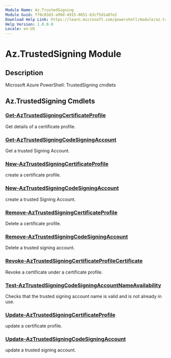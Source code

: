 ```yaml
---
Module Name: Az.TrustedSigning
Module Guid: ff0c83d3-a99d-4915-8651-b3cf5d1a87e2
Download Help Link: https://learn.microsoft.com/powershell/module/az.trustedsigning
Help Version: 1.0.0.0
Locale: en-US
---
```


# Az.TrustedSigning Module
## Description
Microsoft Azure PowerShell: TrustedSigning cmdlets

## Az.TrustedSigning Cmdlets
### [Get-AzTrustedSigningCertificateProfile](Get-AzTrustedSigningCertificateProfile.md)
Get details of a certificate profile.

### [Get-AzTrustedSigningCodeSigningAccount](Get-AzTrustedSigningCodeSigningAccount.md)
Get a trusted Signing Account.

### [New-AzTrustedSigningCertificateProfile](New-AzTrustedSigningCertificateProfile.md)
create a certificate profile.

### [New-AzTrustedSigningCodeSigningAccount](New-AzTrustedSigningCodeSigningAccount.md)
create a trusted Signing Account.

### [Remove-AzTrustedSigningCertificateProfile](Remove-AzTrustedSigningCertificateProfile.md)
Delete a certificate profile.

### [Remove-AzTrustedSigningCodeSigningAccount](Remove-AzTrustedSigningCodeSigningAccount.md)
Delete a trusted signing account.

### [Revoke-AzTrustedSigningCertificateProfileCertificate](Revoke-AzTrustedSigningCertificateProfileCertificate.md)
Revoke a certificate under a certificate profile.

### [Test-AzTrustedSigningCodeSigningAccountNameAvailability](Test-AzTrustedSigningCodeSigningAccountNameAvailability.md)
Checks that the trusted signing account name is valid and is not already in use.

### [Update-AzTrustedSigningCertificateProfile](Update-AzTrustedSigningCertificateProfile.md)
update a certificate profile.

### [Update-AzTrustedSigningCodeSigningAccount](Update-AzTrustedSigningCodeSigningAccount.md)
update a trusted signing account.

